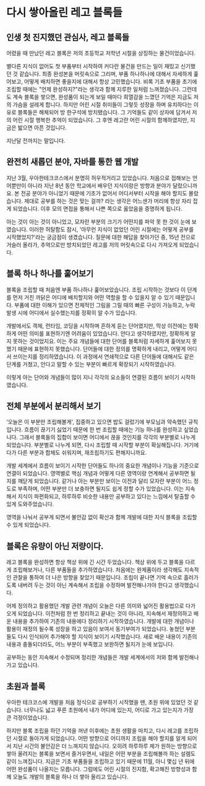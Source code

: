 # 다시 쌓아올린 레고 블록들
 
## 인생 첫 진지했던 관심사, 레고 블록들
 
어렸을 때 만났던 레고 블록은 저의 초등학교 저학년 시절을 상징하는 물건이었습니다.  
  
별다른 지식이 없어도 첫 부품부터 시작하여 커다란 물건을 만드는 일이 재밌고 신기했던 것 같습니다.
최종 완성본을 머릿속으로 그리며, 부품 하나하나에 대해서 자세하게 훑어보고, 어떻게 배치하면 좋을지에 대해서 항상 고민했습니다.
비록 기초 부품을 초기에 조립할 때에는 "언제 완성하지?"라는 생각과 함께 지루한 일처럼 느껴졌습니다.
그런데도 계속 블록을 쌓으면, 완성품이 되는게 보일 때마다 희열감을 느꼈던 기억은 지금도 저의 가슴을 설레게 합니다.
하지만 어린 시절 취미들이 그렇듯 성장을 하며 유치하다는 이유로 블록들은 해체되어 방 한구석에 방치됐습니다.
그 기억들도 같이 상자에 담겨서 저의 어린 시절 행복한 추억이 되었습니다.
그 후엔 레고란 어린 시절의 함께하였지만, 지금은 밟으면 아픈 것입니다.  
  
지난달 전까지는 말입니다.
 
## 완전히 새롭던 분야, 자바를 통한 웹 개발
 
지난 3월, 우아한테크코스에서 분명히 허우적거리고 있었습니다.
처음으로 접해보는 언어뿐만이 아니라 지난 8년 동안 학교에서 배우던 지식이랑은 방향과 분야가 달랐으니까요.
본 전공 분야가 아니었기 때문에 기초가 없어서 어디서부터 시작을 해야 할지도 몰랐습니다.
제대로 공부를 하는 것은 맞는 걸까? 라는 생각은 어느샌가 머리에 항상 자리 잡게 되었습니다.
이후 모의 면접을 통해서 나쁜 쪽으로 옳았음을 증명하게 됩니다.  
  
아는 것이 아는 것이 아니었고, 모자란 부분의 크기가 어떤지를 파악 못 한 것이 눈에 보였습니다.
이러한 허탈함도 잠시, '아무런 지식이 없었던 어린 시절에는 어떻게 공부를 시작했었지?'라는 궁금점이 생겼습니다.
질문에 대한 해답을 찾아가던 중, 15년 전으로 거슬러 올라가, 추억으로만 방치되었던 레고를 저의 머릿속으로 다시 가져오게 되었습니다.
 
## 블록 하나 하나를 훝어보기
 
블록을 조립할 때 처음엔 부품 하나하나 훑어보았습니다.
조립 시작하는 것보다 이 단계를 먼저 거친 까닭은 어디에 배치할지와 어떤 역할을 할 수 있을지 알 수 있기 때문입니다.
부품에 대한 이해가 있으면 전체적인 그림을 그릴 때의 빠른 구성이 가능하고, 누락 발생 시에 어디에서 실수했는지를 정확히 알 수가 있습니다.  
    
개발에서도 객체, 런타임, 코딩을 시작하며 흔하게 듣는 단어였지만, 막상 이전에는 정확하게 어떤 의미를 표현하기엔 어려움이 있었습니다.
안다고 생각하였지만, 정확하게 알지 못하는 것이었지요.
이는 주요 개념들에 대한 단어를 블록처럼 자세하게 훑어보지 못했기 때문에 표현하지 못했습니다.
단어들에 대한 정의를 명확하게 내리고, 어떻게 어디서 쓰이는지를 정리하였습니다.
이 과정에서 연쇄적으로 다른 단어들에 대해서도 같은 단계를 거쳤고, 안다고 말할 수 있는 부분이 빠르게 확장되기 시작하였습니다.  
  
이렇게 아는 단어와 개념들이 많이 지니 각각의 요소들이 연결된 흐름이 보이기 시작하였습니다.
 
## 전체 부분에서 분리해서 보기
 
‘오늘은 이 부분만 조립해볼게', 집중하고 있으면 밥도 걸렀기에 부모님과 약속했던 규칙입니다.
흐름이 끊기기 싫었기 때문에 한 번 조립할 때에는 기능 하나를 완성하고 싶었습니다.
그래서 블록들의 집합이 보이면 어디에서 끊을 것인지를 각각의 부분별로 나누게 되었습니다.
부분별로 나누게 되면, 다시 조립할 때 시작할 부분이 확실해집니다.
거기에다가 다른 부분과 합체도 쉬워지며, 재조립하기도 편해지니까요.  
  
개발 세계에서 흐름이 보이기 시작한 단어들도 하나의 중요한 개념이나 기능을 기준으로 연결이 되었습니다.
영역별로 핵심 개념과 어떻게 다른 영역이랑 연계해서 공부하면 될지를 깨닫게 되었습니다.
같거나 아는 부분만 보이는 이전과 달리 모자란 부분이 어느 정도로 부족하며, 어떤 부분만 더 보충하면 될지도 쉽게 정할 수가 있었습니다.
이는 지속해서 지식이 파편화되고, 하루하루 비슷한 내용만 공부하고 있다는 느낌에서 탈출할 수 있게 도와주었습니다.  
  
영역을 나눠서 공부게 되면서 불안감 없이 확산과 함께 개발에 대한 지식 블록을 조립할 수 있게 되었습니다.
 
## 블록은 유량이 아닌 저량이다.
 
레고 블록을 완성하면 항상 책상 위에 긴 시간 두었습니다.
책상 위에 두고 블록을 다르게 조립해보거나, 다른 부품들을 추가하였습니다.
처음에는 완제품이라 생각해도 지속적인 관찰을 통하여 더 나은 방향을 찾았기 때문입니다.
조립이 끝나면 기억 속으로 흘러가도록 내버려 두는 것이 아닌 계속해서 조립을 수정하며 발전해나가야 한다고 생각했습니다.  
  
어제 정의하고 활용했던 개발 관련 개념이 오늘은 다른 의미와 넓어진 활용법으로 다가오게 되었습니다.
이전처럼 한 번 정리하고 끝내는 것이 아니라, 지속해서 재정의하고 배운 내용을 추가하여 기존의 내용에다 정리하기 시작하였습니다.
개발에 대한 개념이나 활용이 재정의 될수록 성장을 하고 있음이 보여서 동기부여가 되었습니다.
놓쳤던 부분들도 다시 인식되어 추가해야 할 지식이 보이기 시작했습니다.
새로 배운 내용이 기존의 내용과 충돌되더라도, 어느 부분이 부족했고 보완하면 될지가 눈에 보입니다.  
  
공부하는 동안 지속해서 수정되며 정리한 개념들은 개발 세계에서의 저와 함께 발전해나가고 있습니다. 
 
## 초원과 블록
 
우아한 테크코스에 개발을 처음 정식으로 공부하기 시작했을 땐, 초원 위에 있었던 것 같습니다.
너무나도 넓고 푸른 초원에서 내가 어디에 있는지, 어디로 가고 있는지가 가장 큰 걱정이었습니다.  
  
하지만 블록 조립을 하던 기억을 꺼낸 이후에는 초원 생활을 마치고, 다시 레고를 조립하던 시절로 돌아가게 되었습니다.
어떤 방향으로 어디까지 조립을 해야 할지를 알게 되어서 지난 시간의 불안감은 더 느껴지지 않습니다.
오히려 하루하루 제가 원하는 방향으로 쌓아 올려지는 블록을 보면서 즐거우면서, 내일은 어떤 부분을 조립해볼까 하는 설렘도 같이 느껴집니다.
지금은 기초 부품들을 조립하고 있기 때문에 11월, 아니 몇십 년 뒤에 어떤 완성품이 나올지는 모릅니다.
그럼에도 어린 시절의 진지함, 확고해진 방향성과 함께 오늘도 개발의 블록을 하나 더 쌓아 올리고 있습니다.
